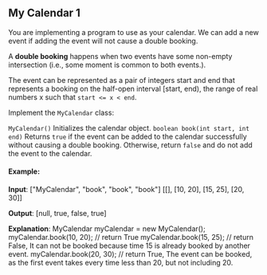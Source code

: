 ## My Calendar 1

<div id="problem_statement">

You are implementing a program to use as your calendar. We can add a new event if adding the event will not cause a double booking.

A **double booking** happens when two events have some non-empty intersection (i.e., some moment is common to both events.).

The event can be represented as a pair of integers start and end that represents a booking on the half-open interval [start, end), the range of real numbers x such that `start <= x < end`.

Implement the `MyCalendar` class:

`MyCalendar()` Initializes the calendar object.
`boolean book(int start, int end)` Returns `true` if the event can be added to the calendar successfully without causing a double booking. Otherwise, return `false` and do not add the event to the calendar.

</div>

#### Example:

**Input**: ["MyCalendar", "book", "book", "book"]
            [[], [10, 20], [15, 25], [20, 30]]

**Output**: [null, true, false, true]

**Explanation**: MyCalendar myCalendar = new MyCalendar();
myCalendar.book(10, 20); // return True
myCalendar.book(15, 25); // return False, It can not be booked because time 15 is already booked by another event.
myCalendar.book(20, 30); // return True, The event can be booked, as the first event takes every time less than 20, but not including 20.
